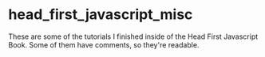 # head_first_javascript_misc

These are some of the tutorials I finished inside of the Head First Javascript Book.  Some of them have comments, so they're readable.
